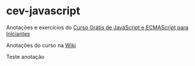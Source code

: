 # cev-javascript
 Anotações e exercícios do [Curso Grátis de JavaScript e ECMAScript para Iniciantes](https://www.youtube.com/playlist?list=PLHz_AreHm4dlsK3Nr9GVvXCbpQyHQl1o1)

 Anotações do curso na [Wiki](https://github.com/alvaroesperanca/cev-javascript/wiki)

 Teste anotação
